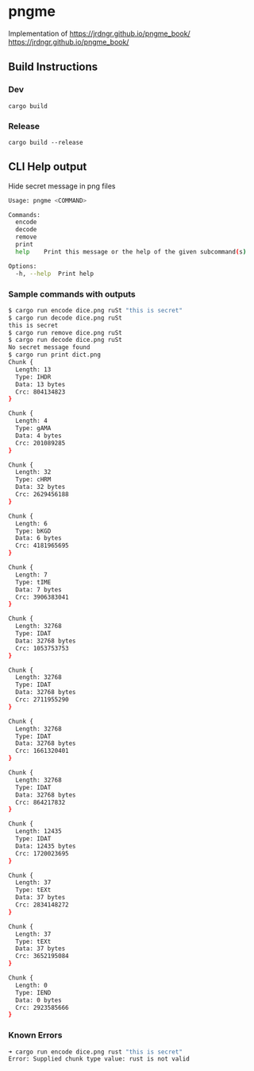 # pngme

Implementation of <https://jrdngr.github.io/pngme_book/>
<https://jrdngr.github.io/pngme_book/>

## Build Instructions

### Dev

`cargo build`

### Release

`cargo build --release`

## CLI Help output

Hide secret message in png files

```sh
Usage: pngme <COMMAND>

Commands:
  encode
  decode
  remove
  print
  help    Print this message or the help of the given subcommand(s)

Options:
  -h, --help  Print help
```

### Sample commands with outputs

```sh
$ cargo run encode dice.png ruSt "this is secret"
$ cargo run decode dice.png ruSt
this is secret
$ cargo run remove dice.png ruSt
$ cargo run decode dice.png ruSt
No secret message found
$ cargo run print dict.png
Chunk {
  Length: 13
  Type: IHDR
  Data: 13 bytes
  Crc: 804134823
}

Chunk {
  Length: 4
  Type: gAMA
  Data: 4 bytes
  Crc: 201089285
}

Chunk {
  Length: 32
  Type: cHRM
  Data: 32 bytes
  Crc: 2629456188
}

Chunk {
  Length: 6
  Type: bKGD
  Data: 6 bytes
  Crc: 4181965695
}

Chunk {
  Length: 7
  Type: tIME
  Data: 7 bytes
  Crc: 3906383041
}

Chunk {
  Length: 32768
  Type: IDAT
  Data: 32768 bytes
  Crc: 1053753753
}

Chunk {
  Length: 32768
  Type: IDAT
  Data: 32768 bytes
  Crc: 2711955290
}

Chunk {
  Length: 32768
  Type: IDAT
  Data: 32768 bytes
  Crc: 1661320401
}

Chunk {
  Length: 32768
  Type: IDAT
  Data: 32768 bytes
  Crc: 864217832
}

Chunk {
  Length: 12435
  Type: IDAT
  Data: 12435 bytes
  Crc: 1720023695
}

Chunk {
  Length: 37
  Type: tEXt
  Data: 37 bytes
  Crc: 2834148272
}

Chunk {
  Length: 37
  Type: tEXt
  Data: 37 bytes
  Crc: 3652195084
}

Chunk {
  Length: 0
  Type: IEND
  Data: 0 bytes
  Crc: 2923585666
}
```

### Known Errors

```sh
➜ cargo run encode dice.png rust "this is secret"
Error: Supplied chunk type value: rust is not valid
```
